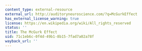 ```yaml
---
content_type: external-resource
external_url: http://auditoryneuroscience.com/?q=McGurkEffect
has_external_license_warning: true
license: https://en.wikipedia.org/wiki/All_rights_reserved
status: ''
title: The McGurk Effect
uid: 71c1eb6c-0f4d-49b1-8b15-7fad7a02a78f
wayback_url: ''
---
```

